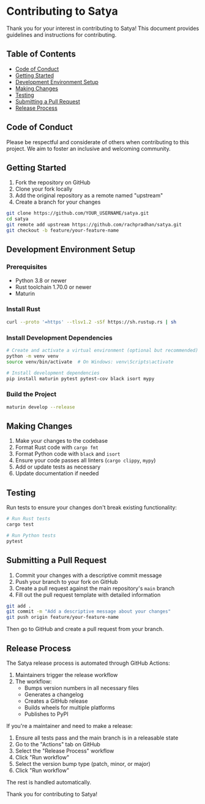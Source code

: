 # Contributing to Satya

Thank you for your interest in contributing to Satya! This document provides guidelines and instructions for contributing.

## Table of Contents

- [Code of Conduct](#code-of-conduct)
- [Getting Started](#getting-started)
- [Development Environment Setup](#development-environment-setup)
- [Making Changes](#making-changes)
- [Testing](#testing)
- [Submitting a Pull Request](#submitting-a-pull-request)
- [Release Process](#release-process)

## Code of Conduct

Please be respectful and considerate of others when contributing to this project. We aim to foster an inclusive and welcoming community.

## Getting Started

1. Fork the repository on GitHub
2. Clone your fork locally
3. Add the original repository as a remote named "upstream"
4. Create a branch for your changes

```bash
git clone https://github.com/YOUR_USERNAME/satya.git
cd satya
git remote add upstream https://github.com/rachpradhan/satya.git
git checkout -b feature/your-feature-name
```

## Development Environment Setup

### Prerequisites

- Python 3.8 or newer
- Rust toolchain 1.70.0 or newer
- Maturin

### Install Rust

```bash
curl --proto '=https' --tlsv1.2 -sSf https://sh.rustup.rs | sh
```

### Install Development Dependencies

```bash
# Create and activate a virtual environment (optional but recommended)
python -m venv venv
source venv/bin/activate  # On Windows: venv\Scripts\activate

# Install development dependencies
pip install maturin pytest pytest-cov black isort mypy
```

### Build the Project

```bash
maturin develop --release
```

## Making Changes

1. Make your changes to the codebase
2. Format Rust code with `cargo fmt`
3. Format Python code with `black` and `isort`
4. Ensure your code passes all linters (`cargo clippy`, `mypy`)
5. Add or update tests as necessary
6. Update documentation if needed

## Testing

Run tests to ensure your changes don't break existing functionality:

```bash
# Run Rust tests
cargo test

# Run Python tests
pytest
```

## Submitting a Pull Request

1. Commit your changes with a descriptive commit message
2. Push your branch to your fork on GitHub
3. Create a pull request against the main repository's `main` branch
4. Fill out the pull request template with detailed information

```bash
git add .
git commit -m "Add a descriptive message about your changes"
git push origin feature/your-feature-name
```

Then go to GitHub and create a pull request from your branch.

## Release Process

The Satya release process is automated through GitHub Actions:

1. Maintainers trigger the release workflow
2. The workflow:
   - Bumps version numbers in all necessary files
   - Generates a changelog
   - Creates a GitHub release
   - Builds wheels for multiple platforms
   - Publishes to PyPI

If you're a maintainer and need to make a release:

1. Ensure all tests pass and the main branch is in a releasable state
2. Go to the "Actions" tab on GitHub
3. Select the "Release Process" workflow
4. Click "Run workflow"
5. Select the version bump type (patch, minor, or major)
6. Click "Run workflow"

The rest is handled automatically.

Thank you for contributing to Satya! 